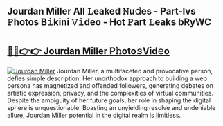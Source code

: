 ## Jourdan Miller All 𝙻eaked 𝙽u𝚍es - Part-lvs 𝙿hotos B𝚒kini 𝚅𝚒deo - Hot 𝙿art 𝙻eaks bRyWC

# <h2><a href="http://ld6n6q.urlbe.top/?page=Jourdan+Miller">🔗🔗👉👉 Jourdan Miller P𝚑oto𝚜Vid𝚎o</a></h2>

[![Jourdan Miller](https://i.imgur.com/eBuTRDB.gif)](http://ld6n6q.urlbe.top/?page=Jourdan+Miller)
Jourdan Miller, a multifaceted and provocative person, defies simple description. Her unorthodox approach to building a web persona has magnetized and offended followers, generating debates on artistic expression, privacy, and the complexities of virtual communities. Despite the ambiguity of her future goals, her role in shaping the digital sphere is unquestionable. Boasting an unyielding resolve and undeniable allure, Jourdan Miller potential in the digital realm is limitless.
